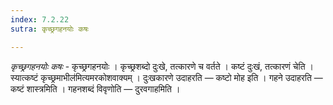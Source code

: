 ```yaml
---
index: 7.2.22
sutra: कृच्छ्रगहनयोः कषः

---
```

_कृच्छ्रगहनयोः कषः_ - कृच्छ्रगहनयोः । कृच्छ्रशब्दो दुःखे, तत्कारणे च वर्तते । कष्टं दुःखं, तत्कारणं चेति ।स्यात्कष्टं कृच्छ्रमाभील॑मित्यमरकोशवाक्यम् । दुःखकारणे उदाहरति —  कष्टो मोह इति । गहने उदाहरति —  कष्टं शास्त्रमिति । गहनशब्दं विवृणोति —  दुरवगाहमिति ।